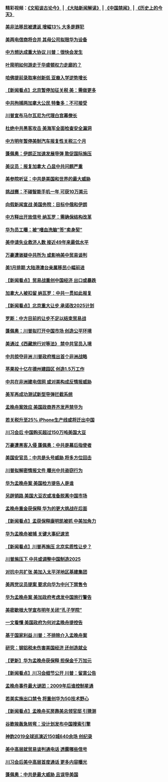 #### 精彩视频：[《文昭谈古论今》](https://github.com/gfw-breaker/wenzhao/blob/master/README.md?t=12150031) | [《大陆新闻解读》](https://github.com/gfw-breaker/ntdtv-comedy/blob/master/README.md?t=12150031) | [《中国禁闻》](https://github.com/gfw-breaker/ntdtv-news/blob/master/README.md?t=12150031) | [《历史上的今天》](https://github.com/gfw-breaker/today-in-history/blob/master/README.md?t=12150031) 

#### [美非法移民被遣返 增幅13% 大多是罪犯](../pages/nsc412/n10911846.md?t=12150031) 

#### [美两电信商将合并 其母公司拟限华为设备](../pages/nsc412/n10911931.md?t=12150031) 

#### [中方想达成重大协议 川普：很快会发生](../pages/nsc412/n10911955.md?t=12150031) 

#### [叶简明如何游走于华盛顿权力走廊的？](../pages/nsc412/n10911237.md?t=12150031) 

#### [哈佛提前录取率创新低 亚裔入学逆势增长](../pages/nsc412/n10911512.md?t=12150031) 

#### [【新闻看点】北京暂停加征关税 美：需做更多](../pages/nsc412/n10911633.md?t=12150031) 

#### [中共拘捕两加拿大公民 特鲁多：不可接受](../pages/nsc412/n10911648.md?t=12150031) 

#### [川普宣布马尔瓦尼为代理白宫幕僚长](../pages/nsc412/n10911170.md?t=12150031) 

#### [杜绝中共黑客攻击 美海军全面检查安全漏洞](../pages/nsc412/n10911447.md?t=12150031) 

#### [中方明年暂停美制汽车报复性关税三个月](../pages/nsc412/n10911152.md?t=12150031) 

#### [蓬佩奥：伊朗正加速发展导弹 敦促国际施压](../pages/nsc412/n10910571.md?t=12150031) 

#### [美议员：报复加拿大 凸显中共问题严重](../pages/nsc412/n10909792.md?t=12150031) 

#### [美参院听证：中共是美国和世界的最大威胁](../pages/nsc412/n10910375.md?t=12150031) 

#### [挑战赛：不碰智能手机一年 可获10万美元](../pages/nsc412/n10910060.md?t=12150031) 

#### [向假新闻宣战 美国务院：目标中俄和伊朗](../pages/nsc412/n10909483.md?t=12150031) 

#### [中方释出开放信号 纳瓦罗：需确保结构改革](../pages/nsc412/n10909485.md?t=12150031) 

#### [华为员工曝：被“嗜血洗脑”签“卖身契”](../pages/nsc412/n10909678.md?t=12150031) 

#### [美申请失业救济人数 接近49年来最低水平](../pages/nsc412/n10909595.md?t=12150031) 

#### [万豪遭骇疑中共所为 或影响美中贸易谈判](../pages/nsc412/n10909029.md?t=12150031) 

#### [美1月排期 大陆港澳台亲属移民小幅前进](../pages/nsc412/n10909362.md?t=12150031) 

#### [【新闻看点】贸易战重创中国经济 出口或暴跌](../pages/nsc412/n10909327.md?t=12150031) 

#### [加拿大人被扣留 纳瓦罗：中共一贯如此报复](../pages/nsc412/n10909446.md?t=12150031) 

#### [【新闻看点】北京重大让步 承诺改2025计划](../pages/nsc412/n10908909.md?t=12150031) 

#### [罗斯：中方目前的让步不足以结束贸易战](../pages/nsc412/n10909365.md?t=12150031) 

#### [蓬佩奥：川普拟打开中国市场 创造公平环境](../pages/nsc412/n10909177.md?t=12150031) 

#### [美通过《西藏旅行对等法》 禁中共官员入境](../pages/nsc412/n10909165.md?t=12150031) 

#### [中共掠夺非洲 川普政府推出首个非洲战略](../pages/nsc412/n10909107.md?t=12150031) 

#### [苹果投十亿在德州建园区 创造1.5万工作](../pages/nsc412/n10908912.md?t=12150031) 

#### [中共在非洲建电信网 或对美构成反情报威胁](../pages/nsc412/n10908572.md?t=12150031) 

#### [美军再成功测试新型导弹拦截系统](../pages/nsc412/n10908479.md?t=12150031) 

#### [孟晚舟案效应 美国政商界齐发声禁华为](../pages/nsc412/n10907052.md?t=12150031) 

#### [若关税升至25% iPhone生产线或将迁出中国](../pages/nsc412/n10907577.md?t=12150031) 

#### [川习会后 中国购买超过150万吨美国大豆](../pages/nsc412/n10906996.md?t=12150031) 

#### [万豪遭黑客入侵 蓬佩奥：中共是幕后指使者](../pages/nsc412/n10907374.md?t=12150031) 

#### [美国安官员：中共是头号威胁 将多方位回击](../pages/nsc412/n10907199.md?t=12150031) 

#### [川普拟解密情报文件 曝光中共盗窃行为](../pages/nsc412/n10906855.md?t=12150031) 

#### [华为孟晚舟案 美国检方提告人是谁](../pages/nsc412/n10907015.md?t=12150031) 

#### [另辟销路 美国大豆农或准备脱离中国市场](../pages/nsc412/n10906755.md?t=12150031) 

#### [孟晚舟重金获保释 华为的更大挑战在后面](../pages/nsc412/n10902085.md?t=12150031) 

#### [【新闻看点】孟获保释康明凯被抓 中美加角力](../pages/nsc412/n10906832.md?t=12150031) 

#### [华为孟晚舟被捕 关键大事纪速览](../pages/nsc412/n10906950.md?t=12150031) 

#### [【新闻看点】川普再施压 北京实质性让步？](../pages/nsc412/n10906802.md?t=12150031) 

#### [川普施压下 中共或调整中国制造2025](../pages/nsc412/n10906669.md?t=12150031) 

#### [对抗中共扩张 美加入太平洋地区基建集团](../pages/nsc412/n10905358.md?t=12150031) 

#### [美两党议员提案 要求向华为中兴下禁售令](../pages/nsc412/n10905082.md?t=12150031) 

#### [华为孟晚舟案 美加政府考虑发中国旅行警告](../pages/nsc412/n10905019.md?t=12150031) 

#### [美密歇根大学宣布明年关闭“孔子学院”](../pages/nsc412/n10904857.md?t=12150031) 

#### [一文看懂 美国政府为何对孟晚舟提控告](../pages/nsc412/n10904250.md?t=12150031) 

#### [基于国家利益 川普：不排除介入孟晚舟案](../pages/nsc412/n10905006.md?t=12150031) 

#### [研究：钢铝税未伤害美国经济 还创造就业](../pages/nsc412/n10904853.md?t=12150031) 

#### [【更新】华为孟晚舟获保释 担保金千万加元](../pages/nsc412/n10904401.md?t=12150031) 

#### [【新闻看点】川习会细节公开 川普：留意公告](../pages/nsc412/n10904509.md?t=12150031) 

#### [孟晚舟事件最大谜团：2009年后谁控制星通](../pages/nsc412/n10904127.md?t=12150031) 

#### [若美实施出口禁令 将重创华为5G技术野心](../pages/nsc412/n10904530.md?t=12150031) 

#### [【新闻看点】孟晚舟买房靠美总领官邸 引猜测](../pages/nsc412/n10904128.md?t=12150031) 

#### [谷歌挨轰急转弯：没计划发布中国搜索引擎](../pages/nsc412/n10904443.md?t=12150031) 

#### [神韵2019全球巡演近150城640余场 创纪录](../pages/nsc412/n10904409.md?t=12150031) 

#### [美中高层就贸易谈判通电话 透露哪些信号](../pages/nsc412/n10904135.md?t=12150031) 

#### [川习会后美中高层首度通话 更多内容曝光](../pages/nsc412/n10904178.md?t=12150031) 

#### [蓬佩奥：中共是最大威胁 且误导美国](../pages/nsc412/n10904047.md?t=12150031) 


